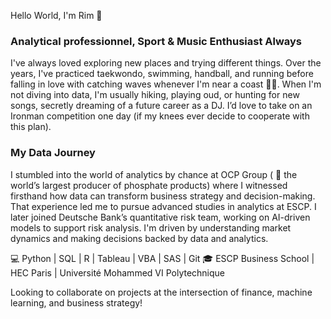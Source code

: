 Hello World, I'm Rim 👋

### Analytical professionnel, Sport & Music Enthusiast Always

I've always loved exploring new places and trying different things. Over the years, I've practiced taekwondo, swimming, handball, and running before falling in love with catching waves whenever I'm near a coast 🏄‍♀️. When I'm not diving into data, I'm usually hiking, playing oud, or hunting for new songs, secretly dreaming of a future career as a DJ. I’d love to take on an Ironman competition one day (if my knees ever decide to cooperate with this plan).

### My Data Journey

I stumbled into the world of analytics by chance at OCP Group ( 🌱 the world’s largest producer of phosphate products) where I witnessed firsthand how data can transform business strategy and decision-making. That experience led me to pursue advanced studies in analytics at ESCP. I later joined Deutsche Bank’s quantitative risk team, working on AI-driven models to support risk analysis. 
I'm driven by understanding market dynamics and making decisions backed by data and analytics.


💻 Python | SQL | R | Tableau | VBA | SAS | Git
🎓 ESCP Business School | HEC Paris | Université Mohammed VI Polytechnique

Looking to collaborate on projects at the intersection of finance, machine learning, and business strategy! 
